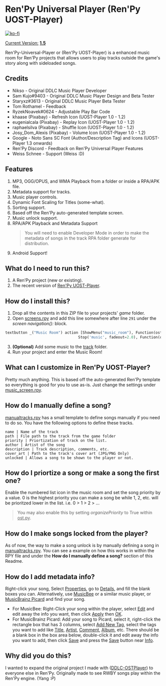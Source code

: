 # Ren'Py Universal Player (Ren'Py UOST-Player)
[![ko-fi](https://www.ko-fi.com/img/githubbutton_sm.svg)](https://ko-fi.com/K3K22K8SU)

<u>Current Version:</u> [**1.5**](https://github.com/GanstaKingofSA/RenPy-Universal-Player/releases/latest)

Ren'Py-Universal-Player or (Ren'Py UOST-Player) is a enhanced music room for Ren'Py projects that allows users to play tracks outside the game's story along with sideloaded songs. 

## Credits
- Nikso - Original DDLC Music Player Developer
- Sam Kujo#9403 - Original DDLC Music Player Design and Beta Tester
- Staryxz#3613 - Original DDLC Music Player Beta Tester
- Tom Rothamel - Feedback
- RyzekNoavek#0624 - Adjustable Play Bar Code
- khaase (Pixabay) - Refresh Icon (UOST-Player 1.0 - 1.2)
- eugenialcala (Pixabay) - Replay Icon (UOST-Player 1.0 - 1.2)
- raphaelsilva (Pixabay) - Shuffle Icon (UOST-Player 1.0 - 1.2)
- Josy_Dom_Alexis (Pixabay) - Volume Icon (UOST-Player 1.0 - 1.2)
- Google - Noto Sans SC Font (Author/Description Tag) and Icons (UOST-Player 1.3 onwards)
- Ren'Py Discord - Feedback on Ren'Py Universal Player Features
- Weiss Schnee - Support (Weiss :D)

## Features
1. MP3, OGG/OPUS, and WMA Playback from a folder or inside a RPA/APK file.
2. Metadata support for tracks.
3. Music player controls.
4. Dynamic Font Scaling for Titles (some-what).
5. Sorting support.
6. Based off the Ren'Py auto-generated template screen.
7. Music unlock support.
8. RPA/APK Playback and Metadata Support
   > You will need to enable Developer Mode in order to make the metadata of songs in the track RPA folder generate for distribution.
9. Android Support!

## What do I need to run this?
1. A Ren’Py project (new or existing).
2. The recent version of [Ren'Py UOST-Player](https://github.com/GanstaKingofSA/RenPy-Universal-Player/releases).

## How do I install this?

1. Drop all the contents in this ZIP file to your projects' *game* folder.
2.	Open <u>screens.rpy</u> and add this line somewhere after line `291` under the *screen navigation():* block.
   ```py
   textbutton _("Music Room") action [ShowMenu("music_room"), Function(ost.get_music_channel_info), 
                                    Stop('music', fadeout=2.0), Function(ost.refresh_list)]
   ```
3. **(Optional)** Add some music to the <u>track</u> folder.
4. Run your project and enter the Music Room!

## What can I customize in Ren'Py UOST-Player?
Pretty much anything. This is based off the auto-generated Ren'Py template so everything is good for you to use as-is. Just change the settings under <u>music_screen.rpy</u>.

## How do I manually define a song?
<u>manualtracks.rpy</u> has a small template to define songs manually if you need to do so. You have the following options to define these tracks.
```
name | Name of the track
path | File path to the track from the game folder
priority | Priortization of track on the list.
author | Artist of the song
description | Track description, comments, etc.
cover_art | Path to the track's cover art (JPG/PNG Only)
unlocked | Allows a song to be shown to the player or not.
```

## How do I priortize a song or make a song the first one?
Enable the numbered list icon in the music room and set the song priority by a value. 0 is the highest priority you can make a song be while 1, 2, etc. will be prioritzed lower in the list. i.e. 0 > 1 > 2 > ...
> You may also enable this by setting *organizePriority* to True within <u>ost.py</u>.

## How do I make songs locked from the player?
As of now, the way to make a song unlock is by manually defining a song in <u>manualtracks.rpy</u>. You can see a example on how this works in within the RPY file and under the **How do I manually define a song?** section of this Readme.

## How do I add metadata info?
Right-click your song, Select <u>Properties</u>, go to <u>Details</u>, and fill the blank boxes you can.
Alternatively, use [MusicBee](https://www.getmusicbee.com/) or a similar music player, or [MusicBrainz Picard](https://picard.musicbrainz.org/) and find your song.

- For MusicBee: Right-Click your song within the player, select <u>Edit</u> and edit away the info you want, then click <u>Apply</u> then <u>OK</u>.
- For MusicBrainz Picard: Add your song to Picard, select it, right-click the rectangle box that has 3 columns, select <u>Add New Tag</u>, select the tags you want to add like <u>Title</u>, <u>Artist</u>, <u>Comment</u>, <u>Album</u>, etc. There should be a blank box in the box area below, double-click it and edit away the info you want to add, then click <u>Save</u> and press the <u>Save</u> button near <u>Info</u>.

## Why did you do this?
I wanted to expand the original project I made with ([DDLC-OSTPlayer](https://github.com/GanstaKingofSA/DDLC-OSTPlayer)) to everyone else in Ren'Py. Originally made to see RWBY songs play within the Ren'Py engine. (Yang _:P_)